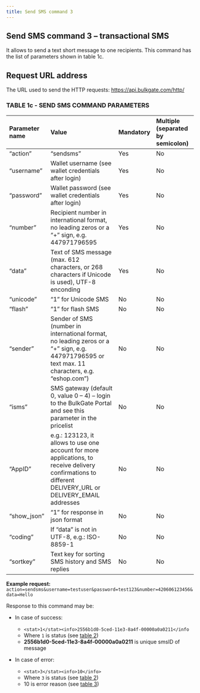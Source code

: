 ```yaml
---
title: Send SMS command 3
---
```


## Send SMS command 3 – transactional SMS
It allows to send a text short message to one recipients. This command has the list of parameters shown in table 1c. 

## Request URL address
The URL used to send the HTTP requests:
https://api.bulkgate.com/http/

### TABLE 1c - SEND SMS COMMAND PARAMETERS

|Parameter name	|Value|	Mandatory|	Multiple (separated by semicolon)|
|:--- |:--- |:--- |:--- |
|“action”	|“sendsms”|	Yes|	No|
|“username”|	Wallet username (see wallet credentials after login)|	Yes|	No|
|“password”	|Wallet password (see wallet credentials after login)	|Yes|	No|
|“number”	|Recipient number in international format, no leading zeros or a “+” sign, e.g. 447971796595 	|Yes|	No|
|“data”	|Text of SMS message (max. 612 characters, or 268 characters if Unicode is used), UTF-8 enconding	|Yes|	No|
|“unicode”	|“1” for Unicode SMS	|No|	No|
|“flash”	|“1” for flash SMS|	No|	No|
|“sender”|	Sender of SMS (number in international format, no leading zeros or a “+” sign, e.g. 447971796595 or text max. 11 characters, e.g. “eshop.com”)	|No	|No|
|“isms”	|SMS gateway (default 0, value 0 – 4) – login to the BulkGate Portal and see this parameter in the pricelist	|No	|No|
|“AppID”|	e.g.: 123123, it allows to use one account for more applications, to receive delivery confirmations to different  DELIVERY_URL or DELIVERY_EMAIL addresses|	No	|No|
|“show_json”	|“1” for response in json format|	No|	No|
|“coding”|	If “data” is not in UTF-8, e.g.: ISO-8859-1|	No|	No|
|“sortkey”|	Text key for sorting SMS history and SMS replies|	No|	No|


**Example request:**
`action=sendsms&username=testuser&password=test123&number=420606123456&data=Hello`

Response to this command may be:
- In case of success:
  - `<stat>1</stat><info>2556b1d0-5ced-11e3-8a4f-00000a0a0211</info`
  - Where `1` is status (see [table 2](send-sms-command-1.md#table-2---send-sms-command-response-status))
  - **2556b1d0-5ced-11e3-8a4f-00000a0a0211** is unique smsID of message
 
- In case of error:
  - `<stat>3</stat><info>10</info>`
  - Where `3` is status (see [table 2](send-sms-command-1.md#table-2---send-sms-command-response-status))
  - 10 is error reason (see [table 3](send-sms-command-1.md#table-3---send-sms-command-error-reasons))
